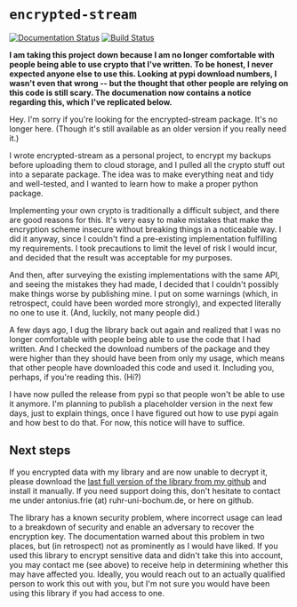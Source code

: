 # `encrypted-stream`

[![Documentation Status](https://readthedocs.org/projects/encrypted-stream/badge/?version=latest)](https://encrypted-stream.readthedocs.io/en/latest/?badge=latest) [![Build Status](https://travis-ci.org/antoniusf/encrypted-stream.svg?branch=master)](https://travis-ci.org/antoniusf/encrypted-stream)

**I am taking this project down because I am no longer comfortable with people being able to use crypto that I've written. To be honest, I never expected anyone else to use this. Looking at pypi download numbers, I wasn't even that wrong -- but the thought that other people are relying on this code is still scary. The documenation now contains a notice regarding this, which I've replicated below.**

Hey. I'm sorry if you're looking for the encrypted-stream package. It's no longer here. (Though it's still available as an older version if you really need it.)

I wrote encrypted-stream as a personal project, to encrypt my backups before uploading them to cloud storage, and I pulled all the crypto stuff out into a separate package. The idea was to make everything neat and tidy and well-tested, and I wanted to learn how to make a proper python package.

Implementing your own crypto is traditionally a difficult subject, and there are good reasons for this. It's very easy to make mistakes that make the encryption scheme insecure without breaking things in a noticeable way. I did it anyway, since I couldn't find a pre-existing implementation fulfilling my requirements. I took precautions to limit the level of risk I would incur, and decided that the result was acceptable for my purposes.

And then, after surveying the existing implementations with the same API, and seeing the mistakes they had made, I decided that I couldn't possibly make things worse by publishing mine. I put on some warnings (which, in retrospect, could have been worded more strongly), and expected literally no one to use it. (And, luckily, not many people did.)

A few days ago, I dug the library back out again and realized that I was no longer comfortable with people being able to use the code that I had written. And I checked the download numbers of the package and they were higher than they should have been from only my usage, which means that other people have downloaded this code and used it. Including you, perhaps, if you're reading this. (Hi?)

I have now pulled the release from pypi so that people won't be able to use it anymore. I'm planning to publish a placeholder version in the next few days, just to explain things, once I have figured out how to use pypi again and how best to do that. For now, this notice will have to suffice.

Next steps
----------

If you encrypted data with my library and are now unable to decrypt it, please download the [last full version of the library from my github](https://github.com/antoniusf/encrypted-stream/tree/8357791c8663f8fa7f63cd83f778732e2b91a4db) and install it manually. If you need support doing this, don't hesitate to contact me under antonius.frie (at) ruhr-uni-bochum.de, or here on github.

The library has a known security problem, where incorrect usage can lead to a breakdown of security and enable an adversary to recover the encryption key. The documentation warned about this problem in two places, but (in retrospect) not as prominently as I would have liked. If you used this library to encrypt sensitive data and didn't take this into account, you may contact me (see above) to receive help in determining whether this may have affected you. Ideally, you would reach out to an actually qualified person to work this out with you, but I'm not sure you would have been using this library if you had access to one.
